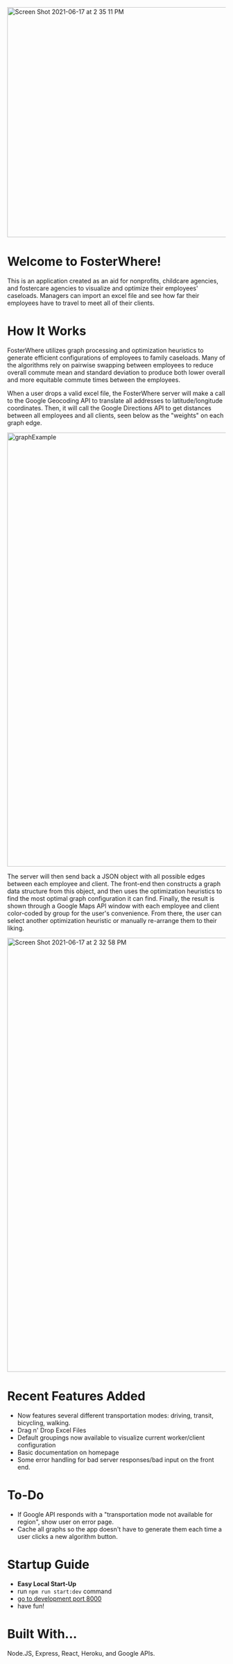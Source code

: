 <img width="530" alt="Screen Shot 2021-06-17 at 2 35 11 PM" src="https://user-images.githubusercontent.com/64649626/122454311-4032de00-cf79-11eb-8504-0582c9466afb.png">

# Welcome to FosterWhere!

This is an application created as an aid for nonprofits, childcare 
agencies, and fostercare agencies to visualize and optimize their
employees' caseloads. Managers can import an excel file and see
how far their employees have to travel to meet all of their clients.

# How It Works
FosterWhere utilizes graph processing and optimization heuristics to generate efficient configurations of employees to family caseloads. Many of the algorithms rely on pairwise swapping between employees to reduce overall commute mean and standard deviation to produce both lower overall and more equitable commute times between the employees. 

When a user drops a valid excel file, the FosterWhere server will make a call to the Google Geocoding API to translate all addresses to latitude/longitude coordinates. Then, it will call the Google Directions API to get distances between all employees and all clients, seen below as the "weights" on each graph edge.

<img width="1000" alt="graphExample" src="https://user-images.githubusercontent.com/64649626/122452734-9272ff80-cf77-11eb-91ce-514860d628ca.png">

The server will then send back a JSON object with all possible edges between each employee and client. The front-end then constructs a graph data structure from this object, and then uses the optimization heuristics to find the most optimal graph configuration it can find. Finally, the result is shown through a Google Maps API window with each employee and client color-coded by group for the user's convenience. From there, the user can select another optimization heuristic or manually re-arrange them to their liking.

<img width="1000" alt="Screen Shot 2021-06-17 at 2 32 58 PM" src="https://user-images.githubusercontent.com/64649626/122454116-019d2380-cf79-11eb-9b8d-6be77d4ff2db.png">

# Recent Features Added
- Now features several different transportation modes: driving, transit, bicycling, walking.
- Drag n' Drop Excel Files
- Default groupings now available to visualize current worker/client configuration
- Basic documentation on homepage
- Some error handling for bad server responses/bad input on the front end.

# To-Do
- If Google API responds with a "transportation mode not available for region", show user on error page.
- Cache all graphs so the app doesn't have to generate them each time a user clicks a new algorithm button.

# Startup Guide
-   **Easy Local Start-Up**
-   run `npm run start:dev` command
-   [go to development port 8000](http://localhost:8000)
-   have fun!

# Built With...
Node.JS, Express, React, Heroku, and Google APIs.
